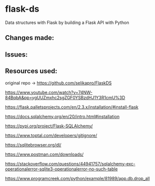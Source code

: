 # flask-ds
Data structures with Flask by building a Flask API with Python

## Changes made: 


## Issues: 


## Resources used:

original repo -> https://github.com/selikapro/FlaskDS

https://www.youtube.com/watch?v=74NW-84BqbA&pp=ygUUZmxhc2sgZGF0YSBzdHJ1Y3R1cmU%3D

https://flask.palletsprojects.com/en/2.3.x/installation/#install-flask

https://docs.sqlalchemy.org/en/20/intro.html#installation

https://pypi.org/project/Flask-SQLAlchemy/

https://www.toptal.com/developers/gitignore/

https://sqlitebrowser.org/dl/

https://www.postman.com/downloads/

https://stackoverflow.com/questions/44941757/sqlalchemy-exc-operationalerror-sqlite3-operationalerror-no-such-table

https://www.programcreek.com/python/example/81989/app.db.drop_all
